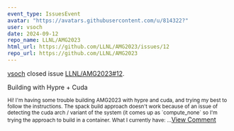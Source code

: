 ```yaml
---
event_type: IssuesEvent
avatar: "https://avatars.githubusercontent.com/u/814322?"
user: vsoch
date: 2024-09-12
repo_name: LLNL/AMG2023
html_url: https://github.com/LLNL/AMG2023/issues/12
repo_url: https://github.com/LLNL/AMG2023
---
```


<a href='https://github.com/vsoch' target='_blank'>vsoch</a> closed issue <a href='https://github.com/LLNL/AMG2023/issues/12' target='_blank'>LLNL/AMG2023#12</a>.

<p>Building with Hypre + Cuda</p><small>Hi! I'm having some trouble building AMG2023 with hypre and cuda, and trying my best to follow the instructions. The spack build approach doesn't work because of an issue of detecting the cuda arch / variant of the system (it comes up as `compute_none` so I'm trying the approach to build in a container. What I currently have:...</small><a href='https://github.com/LLNL/AMG2023/issues/12' target='_blank'>View Comment</a>